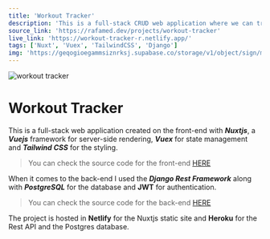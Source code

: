 ```yaml
---
title: 'Workout Tracker'
description: 'This is a full-stack CRUD web application where we can track our workouts.'
source_link: 'https://rafamed.dev/projects/workout-tracker'
live_link: 'https://workout-tracker-r.netlify.app/'
tags: ['Nuxt', 'Vuex', 'TailwindCSS', 'Django']
img: 'https://geqogioegammsiznrksj.supabase.co/storage/v1/object/sign/media/blog/workout-tracker.gif?token=eyJhbGciOiJIUzI1NiIsInR5cCI6IkpXVCJ9.eyJ1cmwiOiJtZWRpYS9ibG9nL3dvcmtvdXQtdHJhY2tlci5naWYiLCJpYXQiOjE2NTY5NTg1MDUsImV4cCI6MTk3MjMxODUwNX0.VqOD1Iqhc40G4qReoXYSbZc5_fTsKK9203qdZLnYBKg&t=2022-07-04T18%3A15%3A05.103Z'
---
```


![workout tracker](https://geqogioegammsiznrksj.supabase.co/storage/v1/object/sign/media/blog/workout-tracker.gif?token=eyJhbGciOiJIUzI1NiIsInR5cCI6IkpXVCJ9.eyJ1cmwiOiJtZWRpYS9ibG9nL3dvcmtvdXQtdHJhY2tlci5naWYiLCJpYXQiOjE2NTY5NTg1MDUsImV4cCI6MTk3MjMxODUwNX0.VqOD1Iqhc40G4qReoXYSbZc5_fTsKK9203qdZLnYBKg&t=2022-07-04T18%3A15%3A05.103Z)

# Workout Tracker

This is a full-stack web application created on the front-end with **_Nuxtjs_**, a **_Vuejs_** framework for server-side rendering, **_Vuex_** for state management and **_Tailwind CSS_** for the styling.

> You can check the source code for the front-end [HERE](https://github.com/rafamedtech/workout_tracker)

When it comes to the back-end I used the **_Django Rest Framework_** along with **_PostgreSQL_** for the database and **JWT** for authentication.

> You can check the source code for the back-end [HERE](https://github.com/rafamedtech/workout_tracker_api)

The project is hosted in **Netlify** for the Nuxtjs static site and **Heroku** for the Rest API and the Postgres database.
